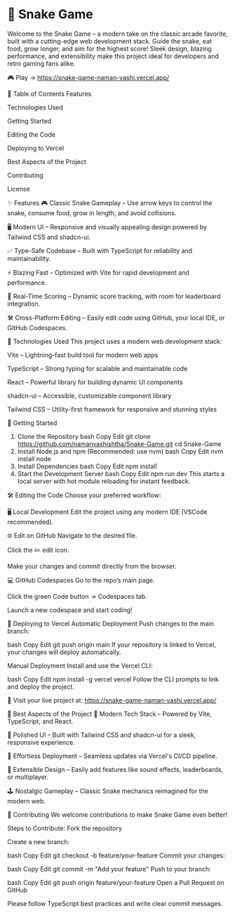 # 🐍 Snake Game
Welcome to the Snake Game – a modern take on the classic arcade favorite, built with a cutting-edge web development stack. Guide the snake, eat food, grow longer, and aim for the highest score! Sleek design, blazing performance, and extensibility make this project ideal for developers and retro gaming fans alike.

🎮 Play  → https://snake-game-naman-vashi.vercel.app/

📑 Table of Contents
Features

Technologies Used

Getting Started

Editing the Code

Deploying to Vercel

Best Aspects of the Project

Contributing

License

✨ Features
🎮 Classic Snake Gameplay – Use arrow keys to control the snake, consume food, grow in length, and avoid collisions.

🖥️ Modern UI – Responsive and visually appealing design powered by Tailwind CSS and shadcn-ui.

✅ Type-Safe Codebase – Built with TypeScript for reliability and maintainability.

⚡ Blazing Fast – Optimized with Vite for rapid development and performance.

🧠 Real-Time Scoring – Dynamic score tracking, with room for leaderboard integration.

🛠️ Cross-Platform Editing – Easily edit code using GitHub, your local IDE, or GitHub Codespaces.

🔧 Technologies Used
This project uses a modern web development stack:

Vite – Lightning-fast build tool for modern web apps

TypeScript – Strong typing for scalable and maintainable code

React – Powerful library for building dynamic UI components

shadcn-ui – Accessible, customizable component library

Tailwind CSS – Utility-first framework for responsive and stunning styles

🚀 Getting Started
1. Clone the Repository
bash
Copy
Edit
git clone https://github.com/namanvashishtha/Snake-Game.git
cd Snake-Game
2. Install Node.js and npm (Recommended: use nvm)
bash
Copy
Edit
nvm install node
3. Install Dependencies
bash
Copy
Edit
npm install
4. Start the Development Server
bash
Copy
Edit
npm run dev
This starts a local server with hot module reloading for instant feedback.

🛠️ Editing the Code
Choose your preferred workflow:

🖥️ Local Development
Edit the project using any modern IDE (VSCode recommended).

🌐 Edit on GitHub
Navigate to the desired file.

Click the ✏️ edit icon.

Make your changes and commit directly from the browser.

💻 GitHub Codespaces
Go to the repo’s main page.

Click the green Code button → Codespaces tab.

Launch a new codespace and start coding!

🔄 Deploying to Vercel
Automatic Deployment
Push changes to the main branch:

bash
Copy
Edit
git push origin main
If your repository is linked to Vercel, your changes will deploy automatically.

Manual Deployment
Install and use the Vercel CLI:

bash
Copy
Edit
npm install -g vercel
vercel
Follow the CLI prompts to link and deploy the project.

🔗 Visit your live project at: https://snake-game-naman-vashi.vercel.app/

🌟 Best Aspects of the Project
🔧 Modern Tech Stack – Powered by Vite, TypeScript, and React.

🎨 Polished UI – Built with Tailwind CSS and shadcn-ui for a sleek, responsive experience.

🚀 Effortless Deployment – Seamless updates via Vercel's CI/CD pipeline.

🔄 Extensible Design – Easily add features like sound effects, leaderboards, or multiplayer.

🕹️ Nostalgic Gameplay – Classic Snake mechanics reimagined for the modern web.

🤝 Contributing
We welcome contributions to make Snake Game even better!

Steps to Contribute:
Fork the repository

Create a new branch:

bash
Copy
Edit
git checkout -b feature/your-feature
Commit your changes:

bash
Copy
Edit
git commit -m "Add your feature"
Push to your branch:

bash
Copy
Edit
git push origin feature/your-feature
Open a Pull Request on GitHub

Please follow TypeScript best practices and write clear commit messages.

